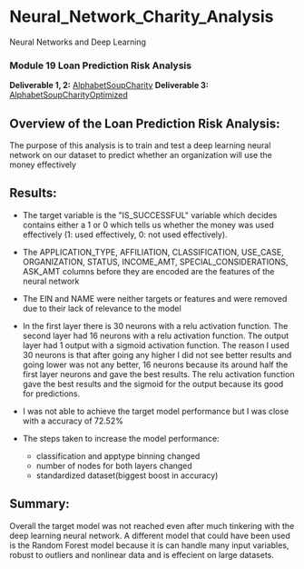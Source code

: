 # Neural_Network_Charity_Analysis
 Neural Networks and Deep Learning

 ### Module 19 Loan Prediction Risk Analysis
 **Deliverable 1, 2:** [AlphabetSoupCharity](AlphabetSoupCharity.ipynb) 
 **Deliverable 3:** [AlphabetSoupCharityOptimized](AlphabetSoupCharity_Optimzation.ipynb) 
 
## Overview of the Loan Prediction Risk Analysis:
The purpose of this analysis is to train and test a deep learning neural network on our dataset to predict whether an organization will use the money effectively 

## Results:
- The target variable is the "IS_SUCCESSFUL" variable which decides contains either a 1 or 0 which tells us whether the money was used effectively (1: used effectively, 0: not used effectively).

- The APPLICATION_TYPE, AFFILIATION, CLASSIFICATION, USE_CASE, ORGANIZATION, STATUS, INCOME_AMT, SPECIAL_CONSIDERATIONS, ASK_AMT columns before they are encoded are the features of the neural network

- The EIN and NAME were neither targets or features and were removed due to their lack of relevance to the model

- In the first layer there is 30 neurons with a relu activation function. The second layer had 16 neurons with a relu activation function. The output layer had 1 output with a sigmoid activation function.
The reason I used 30 neurons is that after going any higher I did not see better results and going lower was not any better, 16 neurons because its around half the first layer neurons and gave the best results.
The relu activation function gave the best results and the sigmoid for the output because its good for predictions.

- I was not able to achieve the target model performance but I was close with a accuracy of 72.52%

- The steps taken to increase the model performance: 
    - classification and apptype binning changed
    - number of nodes for both layers changed
    - standardized dataset(biggest boost in accuracy)

## Summary:
Overall the target model was not reached even after much tinkering with the deep learning neural network. A different model that could have been used is the Random Forest model because it is can handle many input variables, robust to outliers and nonlinear data and is effecient on large datasets.



 
